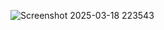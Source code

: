 ![Screenshot 2025-03-18 223543](https://github.com/user-attachments/assets/e56f4823-dbb0-4320-a0bd-051238fa2d96)
